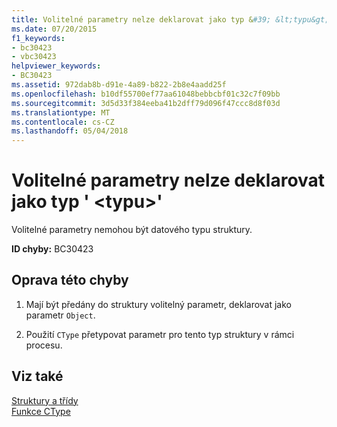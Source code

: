 ```yaml
---
title: Volitelné parametry nelze deklarovat jako typ &#39; &lt;typu&gt;&#39;
ms.date: 07/20/2015
f1_keywords:
- bc30423
- vbc30423
helpviewer_keywords:
- BC30423
ms.assetid: 972dab8b-d91e-4a89-b822-2b8e4aadd25f
ms.openlocfilehash: b10df55700ef77aa61048bebbcbf01c32c7f09bb
ms.sourcegitcommit: 3d5d33f384eeba41b2dff79d096f47ccc8d8f03d
ms.translationtype: MT
ms.contentlocale: cs-CZ
ms.lasthandoff: 05/04/2018
---
```

# <a name="optional-parameters-cannot-be-declared-as-the-type-39lttypegt39"></a>Volitelné parametry nelze deklarovat jako typ &#39; &lt;typu&gt;&#39;
Volitelné parametry nemohou být datového typu struktury.  
  
 **ID chyby:** BC30423  
  
## <a name="to-correct-this-error"></a>Oprava této chyby  
  
1.  Mají být předány do struktury volitelný parametr, deklarovat jako parametr `Object`.  
  
2.  Použití `CType` přetypovat parametr pro tento typ struktury v rámci procesu.  
  
## <a name="see-also"></a>Viz také  
 [Struktury a třídy](../../visual-basic/programming-guide/language-features/data-types/structures-and-classes.md)  
 [Funkce CType](../../visual-basic/language-reference/functions/ctype-function.md)
